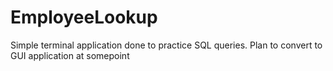 # EmployeeLookup
Simple terminal  application done to practice SQL queries.
Plan to convert to GUI application at somepoint
